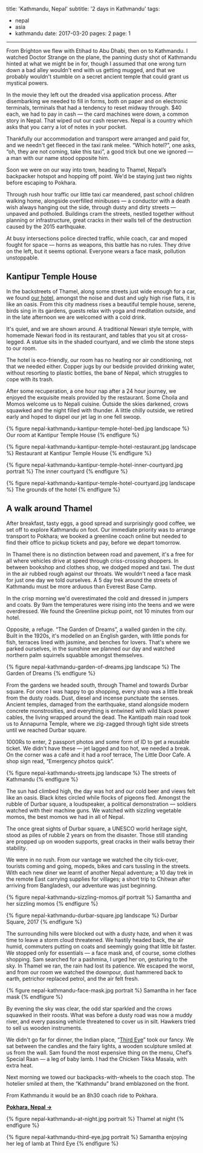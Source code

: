 title: 'Kathmandu, Nepal'
subtitle: '2 days in Kathmandu'
tags:
  - nepal
  - asia
  - kathmandu
date: 2017-03-20
pages: 2
page: 1
---

From Brighton we flew with Etihad to Abu Dhabi, then on to Kathmandu. I watched Doctor Strange on the plane, the panning dusty shot of Kathmandu hinted at what we might be in for, though I assumed that one wrong turn down a bad alley wouldn't end with us getting mugged, and that we probably wouldn't stumble on a secret ancient temple that could grant us mystical powers.

In the movie they left out the dreaded visa application process. After disembarking we needed to fill in forms, both on paper and on electronic terminals, terminals that had a tendency to reset midway through. $40 each, we had to pay in cash — the card machines were down, a common story in Nepal. That wiped out our cash reserves. Nepal is a country which asks that you carry a lot of notes in your pocket.

Thankfully our accommodation and transport were arranged and paid for, and we needn't get fleeced in the taxi rank melee. “Which hotel?”, one asks, “oh, they are not coming, take this taxi”, a good trick but one we ignored — a man with our name stood opposite him.

Soon we were on our way into town, heading to Thamel, Nepal’s backpacker hotspot and hopping off point. We'd be staying just two nights before escaping to Pokhara.

Through rush hour traffic our little taxi car meandered, past school children walking home, alongside overfilled minibuses — a conductor with a death wish always hanging out the side, through dusty and dirty streets — unpaved and potholed. Buildings cram the streets, nestled together without planning or infrastructure, great cracks in their walls tell of the destruction caused by the 2015 earthquake.

At busy intersections police directed traffic, while coach, car and moped fought for space — horns as weapons, this battle has no rules. They drive on the left, but it seems optional. Everyone wears a face mask, pollution unstoppable.

## Kantipur Temple House

In the backstreets of Thamel, along some streets just wide enough for a car, we found [our hotel](http://www.kantipurtemplehouse.com/), amongst the noise and dust and ugly high rise flats, it is like an oasis. From this city madness rises a beautiful temple house, serene, birds sing in its gardens, guests relax with yoga and meditation outside, and in the late afternoon we are welcomed with a cold drink.

It's quiet, and we are shown around. A traditional Newari style temple, with homemade Newari food in its restaurant, and tables that you sit at cross-legged. A statue sits in the shaded courtyard, and we climb the stone steps to our room.

The hotel is eco-friendly, our room has no heating nor air conditioning, not that we needed either. Copper jugs by our bedside provided drinking water, without resorting to plastic bottles, the bane of Nepal, which struggles to cope with its trash.

After some recuperation, a one hour nap after a 24 hour journey, we enjoyed the exquisite meals provided by the restaurant. Some Choila and Momos welcome us to Nepali cuisine. Outside the skies darkened, crows squawked and the night filled with thunder. A little chilly outside, we retired early and hoped to dispel our jet lag in one fell swoop.

{% figure nepal-kathmandu-kantipur-temple-hotel-bed.jpg landscape %}
Our room at Kantipur Temple House
{% endfigure %}

{% figure nepal-kathmandu-kantipur-temple-hotel-restaurant.jpg landscape %}
Restaurant at Kantipur Temple House
{% endfigure %}

{% figure nepal-kathmandu-kantipur-temple-hotel-inner-courtyard.jpg portrait %}
The inner courtyard
{% endfigure %}

{% figure nepal-kathmandu-kantipur-temple-hotel-courtyard.jpg landscape %}
The grounds of the hotel
{% endfigure %}

## A walk around Thamel

After breakfast, tasty eggs, a good spread and surprisingly good coffee, we set off to explore Kathmandu on foot. Our immediate priority was to arrange transport to Pokhara; we booked a greenline coach online but needed to find their office to pickup tickets and pay, before we depart tomorrow.

In Thamel there is no distinction between road and pavement, it's a free for all where vehicles drive at speed through criss-crossing shoppers. In between bookshop and clothes shop, we dodged moped and taxi. The dust in the air rubbed rough against our throats. We wouldn't need a face mask for just one day we told ourselves. A 5 day trek around the streets of Kathmandu must be more arduous than Everest Base Camp.

In the crisp morning we'd overestimated the cold and dressed in jumpers and coats. By 9am the temperatures were rising into the teens and we were overdressed. We found the Greenline pickup point, not 10 minutes from our hotel.

Opposite, a refuge. “The Garden of Dreams”, a walled garden in the city. Built in the 1920s, it's modelled on an English garden, with little ponds for fish, terraces lined with jasmine, and benches for lovers. That's where we parked ourselves, in the sunshine we planned our day and watched northern palm squirrels squabble amongst themselves.

{% figure nepal-kathmandu-garden-of-dreams.jpg landscape %}
The Garden of Dreams
{% endfigure %}

From the gardens we headed south, through Thamel and towards Durbar square. For once I was happy to go shopping, every shop was a little break from the dusty roads. Dust, diesel and incense punctuate the senses. Ancient temples, damaged from the earthquake, stand alongside modern concrete monstrosities, and everything is entwined with wild black power cables, the living wrapped around the dead. The Kantipath main road took us to Annapurna Temple, where we zig-zagged through tight side streets until we reached Durbar square.

1000Rs to enter, 2 passport photos and some form of ID to get a reusable ticket. We didn't have these — jet lagged and too hot, we needed a break. On the corner was a café and it had a roof terrace, The Little Door Cafe. A shop sign read, “Emergency photos quick”.

{% figure nepal-kathmandu-streets.jpg landscape %}
The streets of Kathmandu
{% endfigure %}

The sun had climbed high, the day was hot and our cold beer and views felt like an oasis. Black kites circled while flocks of pigeons fled. Amongst the rubble of Durbar square, a loudspeaker, a political demonstration — soldiers watched with their machine guns. We watched with sizzling vegetable momos, the best momos we had in all of Nepal.

The once great sights of Durbar square, a UNESCO world heritage sight, stood as piles of rubble 2 years on from the disaster. Those still standing are propped up on wooden supports, great cracks in their walls betray their stability.

We were in no rush. From our vantage we watched the city tick-over, tourists coming and going, mopeds, bikes and cars tussling in the streets. With each new diner we learnt of another Nepal adventure; a 10 day trek in the remote East carrying supplies for villages; a short trip to Chitwan after arriving from Bangladesh, our adventure was just beginning.

{% figure nepal-kathmandu-sizzling-momos.gif portrait %}
Samantha and her sizzling momos
{% endfigure %}

{% figure nepal-kathmandu-durbar-square.jpg landscape %}
Durbar Square, 2017
{% endfigure %}

The surrounding hills were blocked out with a dusty haze, and when it was time to leave a storm cloud threatened. We hastily headed back, the air humid, commuters putting on coats and seemingly going that little bit faster. We stopped only for essentials — a face mask and, of course, some clothes shopping. Sam searched for a pashmina, I urged her on, gesturing to the sky. In Thamel we ran, the rain had lost its patience. We escaped the worst, and from our room we watched the downpour, dust hammered back to earth, petrichor replaced petrol, and the air felt fresh.

{% figure nepal-kathmandu-face-mask.jpg portrait %}
Samantha in her face mask
{% endfigure %}

By evening the sky was clear, the odd star sparkled and the crows squawked in their roosts. What was before a dusty road was now a muddy river, and every passing vehicle threatened to cover us in silt. Hawkers tried to sell us wooden instruments.

We didn't go far for dinner, the Indian place, “[Third Eye](http://www.thirdeye.com.np/)” took our fancy. We sat between the candles and the fairy lights, a wooden sculpture smiled at us from the wall. Sam found the most expensive thing on the menu, Chef’s Special Raan — a leg of baby lamb. I had the Chicken Tikka Masala, with extra heat.

Next morning we towed our backpacks-with-wheels to the coach stop. The hotelier smiled at them, the “Kathmandu” brand emblazoned on the front.

From Kathmandu it would be an 8h30 coach ride to Pokhara.

__[Pokhara, Nepal →](/2017/03/pokhara-nepal/)__

{% figure nepal-kathmandu-at-night.jpg portrait %}
Thamel at night
{% endfigure %}

{% figure nepal-kathmandu-third-eye.jpg portrait %}
Samantha enjoying her leg of lamb at Third Eye
{% endfigure %}
